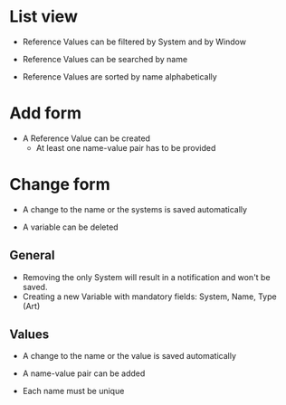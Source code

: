 # List view

- Reference Values can be filtered by System and by Window

- Reference Values can be searched by name

- Reference Values are sorted by name alphabetically


# Add form

- A Reference Value can be created
    - At least one name-value pair has to be provided


# Change form

- A change to the name or the systems is saved automatically

- A variable can be deleted


## General
- Removing the only System will result in a notification and won't be saved.
- Creating a new Variable with mandatory fields: System, Name, Type (Art)


## Values

- A change to the name or the value is saved automatically

- A name-value pair can be added

- Each name must be unique
